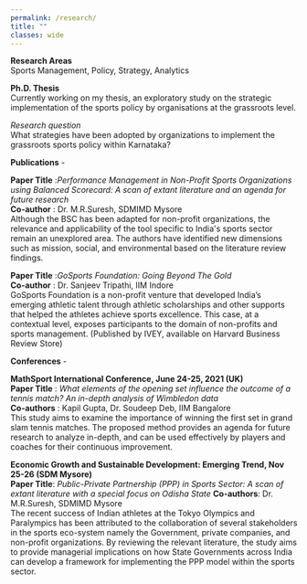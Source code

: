 ```yaml
---
permalink: /research/
title: ""
classes: wide
---
```

**Research Areas**  
Sports Management, Policy, Strategy, Analytics 

**Ph.D. Thesis**  
Currently working on my thesis, an exploratory study on the strategic implementation of the sports policy by organisations at the grassroots level. 

*Research question*     
What strategies have been adopted by organizations to implement the grassroots sports policy within Karnataka?  


**Publications** -     

**Paper Title** :*Performance Management in Non-Profit Sports Organizations using Balanced Scorecard: A scan of extant literature and an agenda for future research*  
**Co-author** : Dr. M.R.Suresh, SDMIMD Mysore  
Although the BSC has been adapted for non-profit organizations, the relevance and applicability of the tool specific to India's sports sector remain an unexplored area. The authors have identified new dimensions such as mission, social, and environmental based on the literature review findings. 

**Paper Title** :*GoSports Foundation: Going Beyond The Gold*  
**Co-author** : Dr. Sanjeev Tripathi, IIM Indore   
GoSports Foundation is a non-profit venture that developed India’s emerging athletic talent through athletic scholarships and other supports that helped the athletes achieve sports excellence. This case, at a contextual level, exposes participants to the domain of non-profits and sports management. (Published by IVEY, available on Harvard Business Review Store) 

**Conferences** -  

**MathSport International Conference, June 24-25, 2021 (UK)**  
**Paper Title** : *What elements of the opening set influence the outcome of a tennis match? An in-depth analysis of Wimbledon data*  
**Co-authors** : Kapil Gupta, Dr. Soudeep Deb, IIM Bangalore     
This study aims to examine the importance of winning the first set in grand slam tennis matches. The proposed method provides an agenda for future research to analyze in-depth, and can be used effectively by players and coaches for their continuous improvement. 

**Economic Growth and Sustainable Development: Emerging Trend, Nov 25-26 (SDM Mysore)**  
**Paper Title**: *Public-Private Partnership (PPP) in Sports Sector: A scan of extant literature with a special focus on Odisha State* 
**Co-authors**: Dr. M.R.Suresh, SDMIMD Mysore  
The recent success of Indian athletes at the Tokyo Olympics and Paralympics has been attributed to the collaboration of several stakeholders in the sports eco-system namely the Government, private companies, and non-profit organizations. By reviewing the relevant literature, the study aims to provide managerial implications on how State Governments across India can develop a framework for implementing the PPP model within the sports sector.
